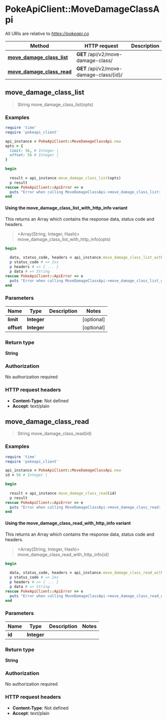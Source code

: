 # PokeApiClient::MoveDamageClassApi

All URIs are relative to *https://pokeapi.co*

| Method | HTTP request | Description |
| ------ | ------------ | ----------- |
| [**move_damage_class_list**](MoveDamageClassApi.md#move_damage_class_list) | **GET** /api/v2/move-damage-class/ |  |
| [**move_damage_class_read**](MoveDamageClassApi.md#move_damage_class_read) | **GET** /api/v2/move-damage-class/{id}/ |  |


## move_damage_class_list

> String move_damage_class_list(opts)



### Examples

```ruby
require 'time'
require 'pokeapi_client'

api_instance = PokeApiClient::MoveDamageClassApi.new
opts = {
  limit: 56, # Integer | 
  offset: 56 # Integer | 
}

begin
  
  result = api_instance.move_damage_class_list(opts)
  p result
rescue PokeApiClient::ApiError => e
  puts "Error when calling MoveDamageClassApi->move_damage_class_list: #{e}"
end
```

#### Using the move_damage_class_list_with_http_info variant

This returns an Array which contains the response data, status code and headers.

> <Array(String, Integer, Hash)> move_damage_class_list_with_http_info(opts)

```ruby
begin
  
  data, status_code, headers = api_instance.move_damage_class_list_with_http_info(opts)
  p status_code # => 2xx
  p headers # => { ... }
  p data # => String
rescue PokeApiClient::ApiError => e
  puts "Error when calling MoveDamageClassApi->move_damage_class_list_with_http_info: #{e}"
end
```

### Parameters

| Name | Type | Description | Notes |
| ---- | ---- | ----------- | ----- |
| **limit** | **Integer** |  | [optional] |
| **offset** | **Integer** |  | [optional] |

### Return type

**String**

### Authorization

No authorization required

### HTTP request headers

- **Content-Type**: Not defined
- **Accept**: text/plain


## move_damage_class_read

> String move_damage_class_read(id)



### Examples

```ruby
require 'time'
require 'pokeapi_client'

api_instance = PokeApiClient::MoveDamageClassApi.new
id = 56 # Integer | 

begin
  
  result = api_instance.move_damage_class_read(id)
  p result
rescue PokeApiClient::ApiError => e
  puts "Error when calling MoveDamageClassApi->move_damage_class_read: #{e}"
end
```

#### Using the move_damage_class_read_with_http_info variant

This returns an Array which contains the response data, status code and headers.

> <Array(String, Integer, Hash)> move_damage_class_read_with_http_info(id)

```ruby
begin
  
  data, status_code, headers = api_instance.move_damage_class_read_with_http_info(id)
  p status_code # => 2xx
  p headers # => { ... }
  p data # => String
rescue PokeApiClient::ApiError => e
  puts "Error when calling MoveDamageClassApi->move_damage_class_read_with_http_info: #{e}"
end
```

### Parameters

| Name | Type | Description | Notes |
| ---- | ---- | ----------- | ----- |
| **id** | **Integer** |  |  |

### Return type

**String**

### Authorization

No authorization required

### HTTP request headers

- **Content-Type**: Not defined
- **Accept**: text/plain

